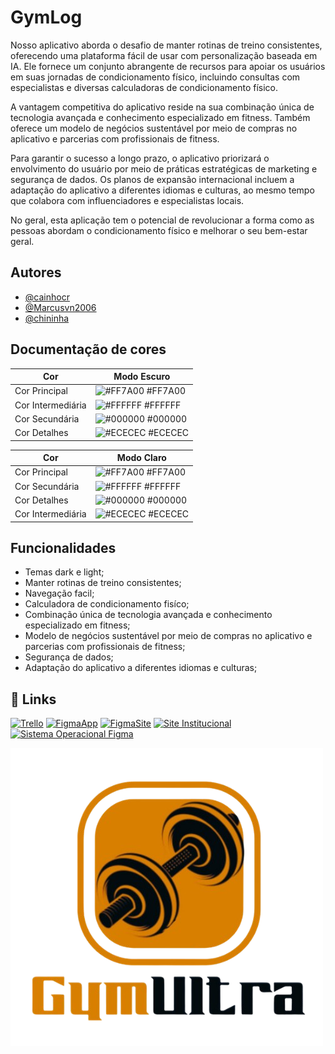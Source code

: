 
# GymLog

Nosso aplicativo aborda o desafio de manter rotinas de treino consistentes, oferecendo uma plataforma fácil de usar com personalização baseada em IA. Ele fornece um conjunto abrangente de recursos para apoiar os usuários em suas jornadas de condicionamento físico, incluindo consultas com especialistas e diversas calculadoras de condicionamento físico. 
 
A vantagem competitiva do aplicativo reside na sua combinação única de tecnologia avançada e conhecimento especializado em fitness. Também oferece um modelo de negócios sustentável por meio de compras no aplicativo e parcerias com profissionais de fitness. 
 
Para garantir o sucesso a longo prazo, o aplicativo priorizará o envolvimento do usuário por meio de práticas estratégicas de marketing e segurança de dados. Os planos de expansão internacional incluem a adaptação do aplicativo a diferentes idiomas e culturas, ao mesmo tempo que colabora com influenciadores e especialistas locais. 
 
No geral, esta aplicação tem o potencial de revolucionar a forma como as pessoas abordam o condicionamento físico e melhorar o seu bem-estar geral. 


## Autores

- [@cainhocr](https://github.com/cainhocr)
- [@Marcusvn2006](https://github.com/Marcusvn2006)
- [@chininha](https://github.com/chininha-03)

## Documentação de cores

| Cor               | Modo Escuro                                               |
| ----------------- | ---------------------------------------------------------------- |
| Cor Principal       | ![#FF7A00](https://via.placeholder.com/10/FF7A00?text=+) #FF7A00 |
| Cor Intermediária       | ![#FFFFFF](https://via.placeholder.com/10/FFFFFF?text=+) #FFFFFF |
| Cor Secundária       | ![#000000](https://via.placeholder.com/10/000000?text=+) #000000 |
| Cor Detalhes      | ![#ECECEC](https://via.placeholder.com/10/ECECEC?text=+) #ECECEC |

| Cor               | Modo Claro                                             |
| ----------------- | ---------------------------------------------------------------- |
| Cor Principal       | ![#FF7A00](https://via.placeholder.com/10/FF7A00?text=+) #FF7A00 |
| Cor Secundária       | ![#FFFFFF](https://via.placeholder.com/10/FFFFFF?text=+) #FFFFFF |
| Cor Detalhes      | ![#000000](https://via.placeholder.com/10/000000?text=+) #000000 |
| Cor Intermediária      | ![#ECECEC](https://via.placeholder.com/10/ECECEC?text=+) #ECECEC |


## Funcionalidades

- Temas dark e light;
- Manter rotinas de treino consistentes;
- Navegação facil;
- Calculadora de condicionamento fisíco;
- Combinação única de tecnologia avançada e conhecimento especializado em fitness;
- Modelo de negócios sustentável por meio de compras no aplicativo e parcerias com profissionais de fitness;
- Segurança de dados;
- Adaptação do aplicativo a diferentes idiomas e culturas;




## 🔗 Links
[![Trello](https://img.shields.io/badge/Trello-FF007A?style=for-the-badge&logo=twitter&logoColor=white)](https://trello.com/b/lFO05p4Y/gymdev)
[![FigmaApp](https://img.shields.io/badge/Figma_App-FF7A00?style=for-the-badge&logo)](https://www.figma.com/design/BagaO5lKTBjfxoLuxHq58B/Untitled?node-id=0-1&t=IRJgG03hjjHAWffG-0)
[![FigmaSite](https://img.shields.io/badge/Figma_Site-000?style=for-the-badge&logo)](https://www.figma.com/design/UoYwLaZ3P790uA8bBqFOYq/Untitled?node-id=0-1&t=Y7MRoGIdjpBlU9im-0)
[![Site Institucional](https://img.shields.io/badge/Site_Institucional-ECECEC?style=for-the-badge&logo=twitter&logoColor=white)](https://www.canva.com/design/DAGMDaOrnrE/ws7_5rqVnqWyT8okN2TXig/edit)
[![Sistema Operacional Figma](https://img.shields.io/badge/Sistema_Operacional_Figma-00933B?style=for-the-badge&logo=twitter&logoColor=white)](https://www.figma.com/design/mfDayXONTvPwQuHZYvbXYr/Untitled?node-id=0-1&t=vKO4z6JtvBPh3yB1-0)


![Logo](https://github.com/chininha-03/GymLog/blob/117c268f1ff95eea7c9f2491cd039f92ae4f2c4e/site-react/public/logo-gym-ultra.png)

